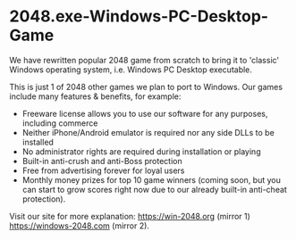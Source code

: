 2048.exe-Windows-PC-Desktop-Game
================================

We have rewritten popular 2048 game from scratch to bring it to 'classic' Windows operating system, i.e. Windows PC Desktop executable.

This is just 1 of 2048 other games we plan to port to Windows. Our games include many features & benefits, for example:
- Freeware license allows you to use our software for any purposes, including commerce
- Neither iPhone/Android emulator is required nor any side DLLs to be installed
- No administrator rights are required during installation or playing
- Built-in anti-crush and anti-Boss protection
- Free from advertising forever for loyal users
- Monthly money prizes for top 10 game winners (coming soon, but you can start to grow scores right now due to our already built-in anti-cheat protection).

Visit our site for more explanation:
https://win-2048.org (mirror 1)
https://windows-2048.com (mirror 2).
